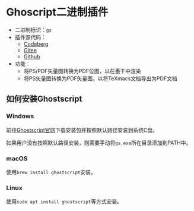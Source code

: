 # Ghoscript二进制插件
+ 二进制标识：`gs`
+ 插件源代码：
  - [Codeberg](https://codeberg.org/XmacsLabs/mogan/src/branch/branch-1.2/TeXmacs/plugins/binary/progs/binary/gs.scm)
  - [Gitee](https://gitee.com/XmacsLabs/mogan/blob/branch-1.2/TeXmacs/plugins/binary/progs/binary/gs.scm)
  - [Github](https://github.com/XmacsLabs/mogan/blob/branch-1.2/TeXmacs/plugins/binary/progs/binary/gs.scm)
+ 功能：
  - 将PS/PDF矢量图转换为PDF位图，以在墨干中渲染
  - 将PS矢量图转换为PDF矢量图，以将TeXmacs文档导出为PDF文档

## 如何安装Ghostscript
### Windows
前往[Ghostscript官网](https://www.ghostscript.com)下载安装包并按照默认路径安装到系统C盘。

如果用户没有按照默认路径安装，则需要手动将`gs.exe`所在目录添加到PATH中。

### macOS
使用`brew install ghostscript`安装。

### Linux
使用`sudo apt install ghostscript`等方式安装。
